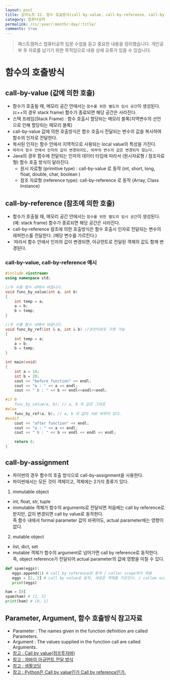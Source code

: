 ```yaml
---
layout: post
title: 강의노트 12. 함수 호출방식(call-by-value, call-by-reference, call-by-assignment)
category: 컴퓨터공학
permalink: /cs/:year/:month/:day/:title/
comments: true
---
```

> 패스트캠퍼스 컴퓨터공학 입문 수업을 듣고 중요한 내용을 정리했습니다. 개인공부 후 자료를 남기기 위한 목적임으로 내용 상에 오류가 있을 수 있습니다.


# 함수의 호출방식

## call-by-value (값에 의한 호출)
- 함수가 호출될 때, 메모리 공간 안에서는 `함수를 위한 별도의 임시 공간`이 생성된다. (c++의 경우 stack frame) 함수가 종료되면 해당 공간은 사라진다.
- 스택 프레임(Stack Frame) : 함수 호출시 할당되는 메모리 블록(지역변수의 선언으로 인해 할당되는 메모리 블록)
- call-by-value 값에 의한 호출방식은 함수 호출시 전달되는 변수의 값을 복사하여 함수의 인자로 전달한다.
- 복사된 인자는 함수 안에서 지역적으로 사용되는 local value의 특성을 가진다.
- `따라서 함수 안에서 인자의 값이 변경되어도, 외부의 변수의 값은 변경되지 않는다.`
- Java의 경우 함수에 전달되는 인자의 데이터 타입에 따라서 (원시자료형 / 참조자료형) 함수 호출 방식이 달라진다.
  - 원시 자료형 (primitive type) : call-by-value 로 동작 (int, short, long, float, double, char, boolean )
  - 참조 자료형 (reference type): call-by-reference 로 동작 (Array, Class Instance)

## call-by-reference (참조에 의한 호출)
- 함수가 호출될 때, 메모리 공간 안에서는 `함수를 위한 별도의 임시 공간`이 생성된다. (예: stack frame) 함수가 종료되면 해당 공간은 사라진다.
- call-by-reference 참조에 의한 호출방식은 함수 호출시 인자로 전달되는 변수의 레퍼런스를 전달한다. (해당 변수를 가르킨다.)
- `따라서 함수 안에서 인자의 값이 변경되면, 아규먼트로 전달된 객체의 값도 함께 변경된다.

### call-by-value, call-by-reference 예시

```c++
#include <iostream>
using namespace std;

//두 수를 함수 내에서 바꿉니다.
void func_by_value(int a, int b)
{
	int temp = a;
	a = b;
	b = temp;
}

//두 수를 함수 내에서 바꿉니다.
void func_by_ref(int & a, int & b) //포인터로도 구현 가능
{
	int temp = a;
	a = b;
	b = temp;
}

int main(void)
{
	int a = 10;
	int b = 20;
	cout << "before function" << endl;
	cout << "a : " << a << endl;
	cout << " b : " << b << endl<<endl<<endl;

#if 0
	func_by_value(a, b); // a, b 의 값은 그대로
#else
	func_by_ref(a, b); // a, b 의 값이 서로 바뀌어 있다.
#endif
	cout << "after function" << endl;
	cout << "a : " << a << endl;
	cout << " b : " << b << endl << endl << endl;

	return 0;
}
```
## call-by-assignment
- 파이썬의 경우 함수의 호출 방식으로 call-by-assignment을 사용한다.
- 파이썬에서는 모든 것이 객체이고, 객체에는 2가지 종류가 있다.

1. immutable object
- int, float, str, tuple
- immutable 객체가 함수의 arguments로 전달되면 처음에는 call by reference로 받지만, 값이 변경되면 call by value로 동작한다.       
  즉 함수 내에서 formal parameter 값이 바뀌어도, actual parameter에는 영향이 없다.

2.  mutable object
- list, dict, set
- mutable 객체가 함수의 argument로 넘어가면 call by reference로 동작한다. 즉, object reference가 전달되어 actual parameter의 값에 영향을 미칠 수 있다.

```python
def spam(eggs):  
   eggs.append(1) # call by reference로 동작 / caller scope까지 적용
   eggs = [2, 3] # call by value로 동작, 새로운 객체를 가르킨다. / callee scope에는 적용되지만, caller scope까지는 적용되지 않는다.
   print(eggs)

ham = [0]  
spam(ham) # [2, 3]
print(ham) # [0, 1]
```

## Parameter, Argument, 함수 호출방식 참고자료
- Parameter :  The names given in the function definition are called Parameters.
- Argument  :  The values supplied in the function call are called Arguments.
- [참고 : Call by value(점프투자바)](https://wikidocs.net/265)
- [참고 : 자바의 아규먼트 전달 방식](https://brunch.co.kr/@kd4/2)
- [참고 : 생활코딩](https://opentutorials.org/course/1223/6339)
- [참고 : Python은 Call by value인가 Call by reference인가.](http://hunjae.com/pythoneun-call-by-valueinga-call-by-referenceinga/)
